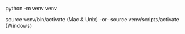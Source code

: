 python -m venv venv

source venv/bin/activate (Mac & Unix)
    -or-
source venv/scripts/activate (Windows)